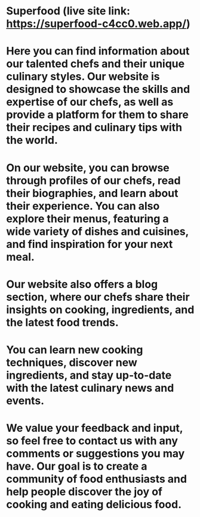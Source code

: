 ﻿# Superfood (live site link: https://superfood-c4cc0.web.app/)
# Here you can find information about our talented chefs and their unique culinary styles. Our website is designed to showcase the skills and expertise of our chefs, as well as provide a platform for them to share their recipes and culinary tips with the world.

# On our website, you can browse through profiles of our chefs, read their biographies, and learn about their  experience. You can also explore their menus, featuring a wide variety of dishes and cuisines, and find inspiration for your next meal.

# Our website also offers a blog section, where our chefs share their insights on cooking, ingredients, and the latest food trends. 

# You can learn new cooking techniques, discover new ingredients, and stay up-to-date with the latest culinary news and events.

# We value your feedback and input, so feel free to contact us with any comments or suggestions you may have. Our goal is to create a community of food enthusiasts and help people discover the joy of cooking and eating delicious food.
